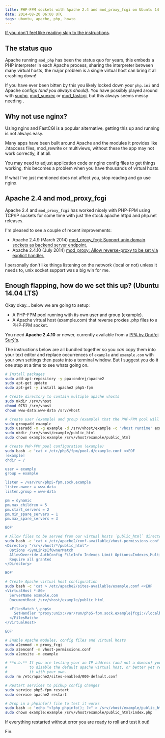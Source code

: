 ```yaml
---
title: PHP-FPM sockets with Apache 2.4 and mod_proxy_fcgi on Ubuntu 14.04 LTS
date: 2014-08-20 06:00 UTC
tags: ubuntu, apache, php, howto
---
```


[If you don't feel like reading skip to the instructions](#instructions).

## The status quo

Apache running `mod_php` has been the status quo for years, this embeds a PHP
interpreter in each Apache process, sharing the interpreter between many
virtual hosts, the major problem is a single virtual host can bring it all
crashing down!

If you have ever been bitten by this you likely locked down your
`php.ini` and Apache configs *(and you always should)*. You have possibly played
around with [suphp][suphp], [mod_suexec][mod_suexec] or [mod_fastcgi][mod_fastcgi],
but this always seems messy needing .

## Why not use nginx?

Using nginx and FastCGI is a popular alternative, getting this up and running
is not always easy.

Many apps have been built around Apache and the modules it provides
like .htaccess files, mod_rewrite or multiviews, without these the app may
not work correctly, if at all.

You may need to adjust application code or nginx config files to get things working,
this becomes a problem when you have thousands of virtual hosts.

If what I've just mentioned does not affect you, stop reading and go use nginx.

## Apache 2.4 and mod_proxy_fcgi

Apache 2.4 and `mod_proxy_fcgi` has worked nicely with PHP-FPM using TCP/IP sockets
for some time with just the stock apache httpd and php.net releases.

I'm pleased to see a couple of recent improvements:

- Apache 2.4.9 (March 2014) [mod_proxy_fcgi: Support unix domain sockets as backend server endpoint.](http://httpd.apache.org/docs/current/mod/mod_proxy.html#proxypass)
- Apache 2.4.10 (July 2014) [mod_proxy: Allow reverse-proxy to be set via explicit handler.](http://httpd.apache.org/docs/current/mod/mod_proxy.html#handler)

I personally don't like things listening on the network (local or not) unless it
needs to, unix socket support was a big win for me.

<a name="instructions"></a>

## Enough flapping, how do we set this up? (Ubuntu 14.04 LTS)

Okay okay... below we are going to setup:

- A PHP-FPM pool running with its own user and group (example).
- A Apache virtual host (example.com) that reverse proxies .php files to a PHP-FPM socket.

You need **Apache 2.4.10** or newer, currently available from a
[PPA by Ondřej Surý's][ondrej].

The instructions below are all bundled together so you _can_ copy them
into your text editor and replace occurrences of `example` and `example.com`
with your own settings then paste into a terminal window. But I suggest you do it
one step at a time to see whats going on.

~~~ bash
# Install packages
sudo add-apt-repository -y ppa:ondrej/apache2
sudo apt-get update
sudo apt-get -y install apache2 php5-fpm

# Create directory to contain multiple apache vhosts
sudo mkdir /srv/vhost
chmod 0751 /srv/vhost
chown www-data:www-data /srv/vhost

# Create user (example) and group (example) that the PHP-FPM pool will use
sudo groupadd example
sudo useradd -m -g example -d /srv/vhost/example -c 'vhost runtime' example
sudo mkdir /srv/vhost/example/public_html
sudo chown example:example /srv/vhost/example/public_html

# Create PHP-FPM pool configuration (example)
sudo bash -c 'cat > /etc/php5/fpm/pool.d/example.conf <<EOF
[example]
chdir = /

user = example
group = example

listen = /var/run/php5-fpm.sock.example
listen.owner = www-data
listen.group = www-data

pm = dynamic
pm.max_children = 5
pm.start_servers = 2
pm.min_spare_servers = 1
pm.max_spare_servers = 3

EOF'

# Allow files to be served from our virtual hosts `public_html` directory
sudo bash -c 'cat > /etc/apache2/conf-available/vhost-permissions.conf <<EOF
<Directory "/srv/vhost/*/public_html">
  Options +SymLinksIfOwnerMatch
  AllowOverride AuthConfig FileInfo Indexes Limit Options=Indexes,MultiViews
  Require all granted
</Directory>

EOF'

# Create Apache virtual host configuration
sudo bash -c 'cat > /etc/apache2/sites-available/example.conf <<EOF
<VirtualHost *:80>
  ServerName example.com
  DocumentRoot /srv/vhost/example/public_html

  <FilesMatch \.php$>
    SetHandler "proxy:unix:/var/run/php5-fpm.sock.example|fcgi://localhost"
  </FilesMatch>
</VirtualHost>

EOF'

# Enable Apache modules, config files and virtual hosts
sudo a2enmod -m proxy_fcgi
sudo a2enconf -m vhost-permissions.conf
sudo a2ensite -m example

# **n.b.** If you are testing your an IP address (and not a domain) you'll need
#          to disable the default apache virtual host, or better yet replace
#          it with your own.
sudo rm /etc/apache2/sites-enabled/000-default.conf

# Restart services to pickup config changes
sudo service php5-fpm restart
sudo service apache2 restart

# Drop in a phpinfo() file to test it works
sudo bash -c 'echo "<?php phpinfo(); ?>" > /srv/vhost/example/public_html/index.php'
sudo chown example:example /srv/vhost/example/public_html/index.php
~~~

If everything restarted without error you are ready to roll and test it out!

Fin.

[suphp]: http://www.suphp.org/
[mod_suexec]: http://httpd.apache.org/docs/2.2/mod/mod_suexec.html
[mod_fastcgi]: http://www.fastcgi.com/mod_fastcgi/docs/mod_fastcgi.html
[ondrej]: https://launchpad.net/~ondrej/+archive/ubuntu/apache2